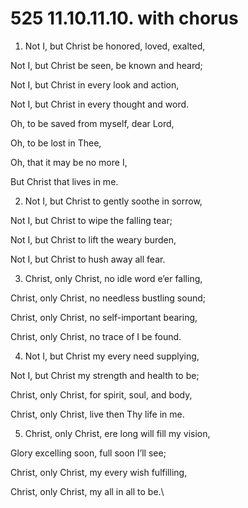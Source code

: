 # 525 11.10.11.10. with chorus

1.  Not I, but Christ be honored, loved, exalted,

Not I, but Christ be seen, be known and heard;

Not I, but Christ in every look and action,

Not I, but Christ in every thought and word.

Oh, to be saved from myself, dear Lord,

Oh, to be lost in Thee,

Oh, that it may be no more I,

But Christ that lives in me.

2.  Not I, but Christ to gently soothe in sorrow,

Not I, but Christ to wipe the falling tear;

Not I, but Christ to lift the weary burden,

Not I, but Christ to hush away all fear.

3.  Christ, only Christ, no idle word e’er falling,

Christ, only Christ, no needless bustling sound;

Christ, only Christ, no self-important bearing,

Christ, only Christ, no trace of I be found.

4.  Not I, but Christ my every need supplying,

Not I, but Christ my strength and health to be;

Christ, only Christ, for spirit, soul, and body,

Christ, only Christ, live then Thy life in me.

5.  Christ, only Christ, ere long will fill my vision,

Glory excelling soon, full soon I’ll see;

Christ, only Christ, my every wish fulfilling,

Christ, only Christ, my all in all to be.\


